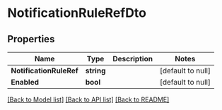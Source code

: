 # NotificationRuleRefDto

## Properties
Name | Type | Description | Notes
------------ | ------------- | ------------- | -------------
**NotificationRuleRef** | **string** |  | [default to null]
**Enabled** | **bool** |  | [default to null]

[[Back to Model list]](../README.md#documentation-for-models) [[Back to API list]](../README.md#documentation-for-api-endpoints) [[Back to README]](../README.md)

